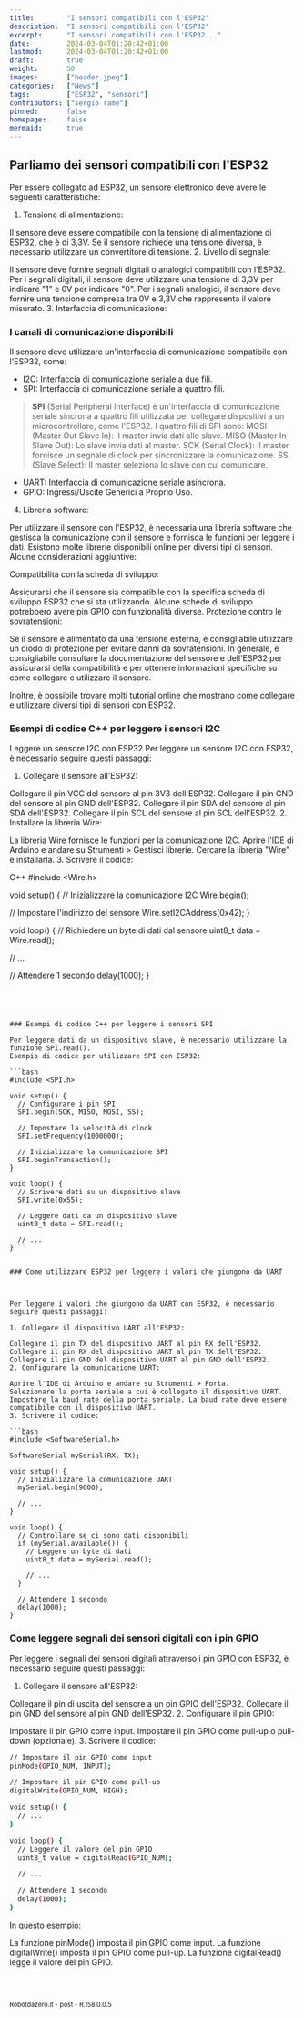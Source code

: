 ```yaml
---
title:        "I sensori compatibili con l'ESP32"
description:  "I sensori compatibili con l'ESP32"
excerpt:      "I sensori compatibili con l'ESP32..."
date:         2024-03-04T01:20:42+01:00
lastmod:      2024-03-04T01:20:42+01:00
draft:        true
weight:       50
images:       ["header.jpeg"]
categories:   ["News"]
tags:         ["ESP32", "sensori"]
contributors: ["sergio rame"]
pinned:       false
homepage:     false
mermaid:      true
---
```




<!-- 
<img width="300" class="x figure-img img-fluid lazyload blur-up"  src="/images/154.png" alt="schema connessioni">
<strong>1</strong>. <span style="background-color:#eeeeee"> Controllo delle versioni</span>:
img width="70" class="x figure-img img-fluid lazyload blur-up"  src="/hog/inter.svg" alt="logo sezione"><br><br>

```bash
```     
<div class="alert alert-doks d-flexflex-shrink-1" role="alert">🔑.</div>
-->



## Parliamo dei sensori compatibili con l'ESP32

Per essere collegato ad ESP32, un sensore elettronico deve avere le seguenti caratteristiche:

1. Tensione di alimentazione:

Il sensore deve essere compatibile con la tensione di alimentazione di ESP32, che è di 3,3V. Se il sensore richiede una tensione diversa, è necessario utilizzare un convertitore di tensione.
2. Livello di segnale:

Il sensore deve fornire segnali digitali o analogici compatibili con l'ESP32.
Per i segnali digitali, il sensore deve utilizzare una tensione di 3,3V per indicare "1" e 0V per indicare "0".
Per i segnali analogici, il sensore deve fornire una tensione compresa tra 0V e 3,3V che rappresenta il valore misurato.
3. Interfaccia di comunicazione:

### I canali di comunicazione disponibili

Il sensore deve utilizzare un'interfaccia di comunicazione compatibile con l'ESP32, come:

- I2C: Interfaccia di comunicazione seriale a due fili.
- SPI: Interfaccia di comunicazione seriale a quattro fili.

> <strong>SPI</strong> (Serial Peripheral Interface) è un'interfaccia di comunicazione seriale sincrona a quattro fili utilizzata per collegare dispositivi a un microcontrollore, come l'ESP32.
I quattro fili di SPI sono:
MOSI (Master Out Slave In): Il master invia dati allo slave.
MISO (Master In Slave Out): Lo slave invia dati al master.
SCK (Serial Clock): Il master fornisce un segnale di clock per sincronizzare la comunicazione.
SS (Slave Select): Il master seleziona lo slave con cui comunicare.

- UART: Interfaccia di comunicazione seriale asincrona.
- GPIO: Ingressi/Uscite Generici a Proprio Uso.

4. Libreria software:

Per utilizzare il sensore con l'ESP32, è necessaria una libreria software che gestisca la comunicazione con il sensore e fornisca le funzioni per leggere i dati.
Esistono molte librerie disponibili online per diversi tipi di sensori.
Alcune considerazioni aggiuntive:

Compatibilità con la scheda di sviluppo:

Assicurarsi che il sensore sia compatibile con la specifica scheda di sviluppo ESP32 che si sta utilizzando.
Alcune schede di sviluppo potrebbero avere pin GPIO con funzionalità diverse.
Protezione contro le sovratensioni:

Se il sensore è alimentato da una tensione esterna, è consigliabile utilizzare un diodo di protezione per evitare danni da sovratensioni.
In generale, è consigliabile consultare la documentazione del sensore e dell'ESP32 per assicurarsi della compatibilità e per ottenere informazioni specifiche su come collegare e utilizzare il sensore.

Inoltre, è possibile trovare molti tutorial online che mostrano come collegare e utilizzare diversi tipi di sensori con ESP32.



### Esempi di codice C++ per leggere i sensori I2C

Leggere un sensore I2C con ESP32
Per leggere un sensore I2C con ESP32, è necessario seguire questi passaggi:

1. Collegare il sensore all'ESP32:

Collegare il pin VCC del sensore al pin 3V3 dell'ESP32.
Collegare il pin GND del sensore al pin GND dell'ESP32.
Collegare il pin SDA del sensore al pin SDA dell'ESP32.
Collegare il pin SCL del sensore al pin SCL dell'ESP32.
2. Installare la libreria Wire:

La libreria Wire fornisce le funzioni per la comunicazione I2C.
Aprire l'IDE di Arduino e andare su Strumenti > Gestisci librerie.
Cercare la libreria "Wire" e installarla.
3. Scrivere il codice:

C++
#include <Wire.h>

void setup() {
  // Inizializzare la comunicazione I2C
  Wire.begin();

  // Impostare l'indirizzo del sensore
  Wire.setI2CAddress(0x42);
}

void loop() {
  // Richiedere un byte di dati dal sensore
  uint8_t data = Wire.read();

  // ...

  // Attendere 1 secondo
  delay(1000);
}
```




### Esempi di codice C++ per leggere i sensori SPI

Per leggere dati da un dispositivo slave, è necessario utilizzare la funzione SPI.read().
Esempio di codice per utilizzare SPI con ESP32:

```bash
#include <SPI.h>

void setup() {
  // Configurare i pin SPI
  SPI.begin(SCK, MISO, MOSI, SS);

  // Impostare la velocità di clock
  SPI.setFrequency(1000000);

  // Inizializzare la comunicazione SPI
  SPI.beginTransaction();
}

void loop() {
  // Scrivere dati su un dispositivo slave
  SPI.write(0x55);

  // Leggere dati da un dispositivo slave
  uint8_t data = SPI.read();

  // ...
}```


### Come utilizzare ESP32 per leggere i valori che giungono da UART



Per leggere i valori che giungono da UART con ESP32, è necessario seguire questi passaggi:

1. Collegare il dispositivo UART all'ESP32:

Collegare il pin TX del dispositivo UART al pin RX dell'ESP32.
Collegare il pin RX del dispositivo UART al pin TX dell'ESP32.
Collegare il pin GND del dispositivo UART al pin GND dell'ESP32.
2. Configurare la comunicazione UART:

Aprire l'IDE di Arduino e andare su Strumenti > Porta.
Selezionare la porta seriale a cui è collegato il dispositivo UART.
Impostare la baud rate della porta seriale. La baud rate deve essere compatibile con il dispositivo UART.
3. Scrivere il codice:

```bash
#include <SoftwareSerial.h>

SoftwareSerial mySerial(RX, TX);

void setup() {
  // Inizializzare la comunicazione UART
  mySerial.begin(9600);

  // ...
}

void loop() {
  // Controllare se ci sono dati disponibili
  if (mySerial.available()) {
    // Leggere un byte di dati
    uint8_t data = mySerial.read();

    // ...
  }

  // Attendere 1 secondo
  delay(1000);
}
```



### Come leggere segnali dei sensori digitali con i pin GPIO
Per leggere i segnali dei sensori digitali attraverso i pin GPIO con ESP32, è necessario seguire questi passaggi:

1. Collegare il sensore all'ESP32:

Collegare il pin di uscita del sensore a un pin GPIO dell'ESP32.
Collegare il pin GND del sensore al pin GND dell'ESP32.
2. Configurare il pin GPIO:

Impostare il pin GPIO come input.
Impostare il pin GPIO come pull-up o pull-down (opzionale).
3. Scrivere il codice:

```bash
// Impostare il pin GPIO come input
pinMode(GPIO_NUM, INPUT);

// Impostare il pin GPIO come pull-up
digitalWrite(GPIO_NUM, HIGH);

void setup() {
  // ...
}

void loop() {
  // Leggere il valore del pin GPIO
  uint8_t value = digitalRead(GPIO_NUM);

  // ...

  // Attendere 1 secondo
  delay(1000);
}
```
In questo esempio:

La funzione pinMode() imposta il pin GPIO come input.
La funzione digitalWrite() imposta il pin GPIO come pull-up.
La funzione digitalRead() legge il valore del pin GPIO.






<br>
<br>
<p style="font-size: 0.80em;">Robotdazero.it - post - R.158.0.0.5</p>